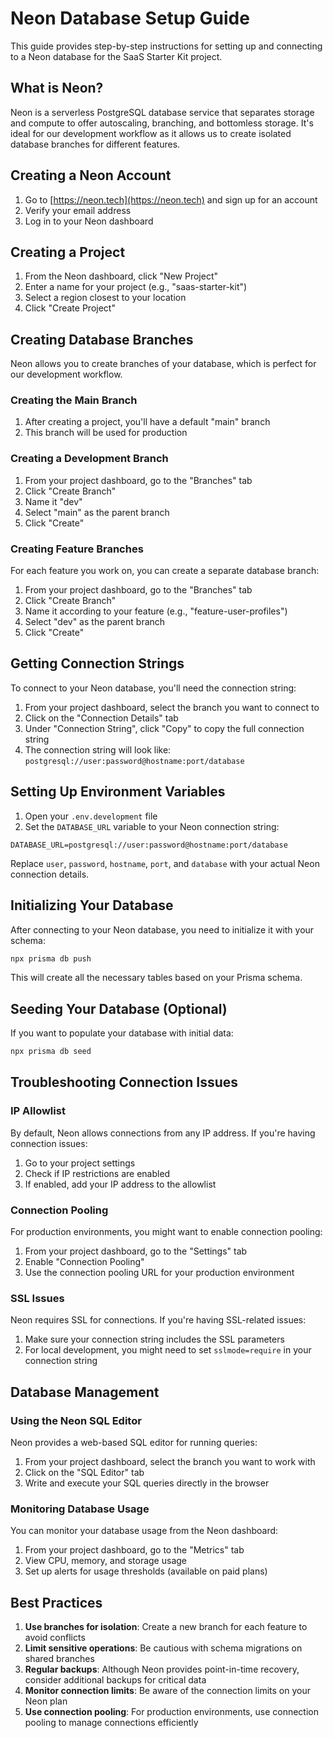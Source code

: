 # Neon Database Setup Guide

This guide provides step-by-step instructions for setting up and connecting to a Neon database for the SaaS Starter Kit project.

## What is Neon?

Neon is a serverless PostgreSQL database service that separates storage and compute to offer autoscaling, branching, and bottomless storage. It's ideal for our development workflow as it allows us to create isolated database branches for different features.

## Creating a Neon Account

1. Go to [https://neon.tech](https://neon.tech) and sign up for an account
2. Verify your email address
3. Log in to your Neon dashboard

## Creating a Project

1. From the Neon dashboard, click "New Project"
2. Enter a name for your project (e.g., "saas-starter-kit")
3. Select a region closest to your location
4. Click "Create Project"

## Creating Database Branches

Neon allows you to create branches of your database, which is perfect for our development workflow.

### Creating the Main Branch

1. After creating a project, you'll have a default "main" branch
2. This branch will be used for production

### Creating a Development Branch

1. From your project dashboard, go to the "Branches" tab
2. Click "Create Branch"
3. Name it "dev"
4. Select "main" as the parent branch
5. Click "Create"

### Creating Feature Branches

For each feature you work on, you can create a separate database branch:

1. From your project dashboard, go to the "Branches" tab
2. Click "Create Branch"
3. Name it according to your feature (e.g., "feature-user-profiles")
4. Select "dev" as the parent branch
5. Click "Create"

## Getting Connection Strings

To connect to your Neon database, you'll need the connection string:

1. From your project dashboard, select the branch you want to connect to
2. Click on the "Connection Details" tab
3. Under "Connection String", click "Copy" to copy the full connection string
4. The connection string will look like: `postgresql://user:password@hostname:port/database`

## Setting Up Environment Variables

1. Open your `.env.development` file
2. Set the `DATABASE_URL` variable to your Neon connection string:

```
DATABASE_URL=postgresql://user:password@hostname:port/database
```

Replace `user`, `password`, `hostname`, `port`, and `database` with your actual Neon connection details.

## Initializing Your Database

After connecting to your Neon database, you need to initialize it with your schema:

```bash
npx prisma db push
```

This will create all the necessary tables based on your Prisma schema.

## Seeding Your Database (Optional)

If you want to populate your database with initial data:

```bash
npx prisma db seed
```

## Troubleshooting Connection Issues

### IP Allowlist

By default, Neon allows connections from any IP address. If you're having connection issues:

1. Go to your project settings
2. Check if IP restrictions are enabled
3. If enabled, add your IP address to the allowlist

### Connection Pooling

For production environments, you might want to enable connection pooling:

1. From your project dashboard, go to the "Settings" tab
2. Enable "Connection Pooling"
3. Use the connection pooling URL for your production environment

### SSL Issues

Neon requires SSL for connections. If you're having SSL-related issues:

1. Make sure your connection string includes the SSL parameters
2. For local development, you might need to set `sslmode=require` in your connection string

## Database Management

### Using the Neon SQL Editor

Neon provides a web-based SQL editor for running queries:

1. From your project dashboard, select the branch you want to work with
2. Click on the "SQL Editor" tab
3. Write and execute your SQL queries directly in the browser

### Monitoring Database Usage

You can monitor your database usage from the Neon dashboard:

1. From your project dashboard, go to the "Metrics" tab
2. View CPU, memory, and storage usage
3. Set up alerts for usage thresholds (available on paid plans)

## Best Practices

1. **Use branches for isolation**: Create a new branch for each feature to avoid conflicts
2. **Limit sensitive operations**: Be cautious with schema migrations on shared branches
3. **Regular backups**: Although Neon provides point-in-time recovery, consider additional backups for critical data
4. **Monitor connection limits**: Be aware of the connection limits on your Neon plan
5. **Use connection pooling**: For production environments, use connection pooling to manage connections efficiently
